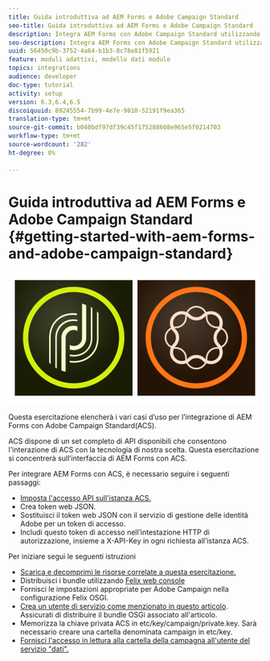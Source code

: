 ```yaml
---
title: Guida introduttiva ad AEM Forms e Adobe Campaign Standard
seo-title: Guida introduttiva ad AEM Forms e Adobe Campaign Standard
description: Integra AEM Forms con Adobe Campaign Standard utilizzando AEM Forms Form Data Model per recuperare le informazioni sul profilo della campagna ACS, ecc.
seo-description: Integra AEM Forms con Adobe Campaign Standard utilizzando AEM Forms Form Data Model per recuperare le informazioni sul profilo della campagna ACS, ecc.
uuid: 56450c9b-3752-4a64-b1b3-8c78e81f5921
feature: moduli adattivi, modello dati modulo
topics: integrations
audience: developer
doc-type: tutorial
activity: setup
version: 6.3,6.4,6.5
discoiquuid: 89245554-7b99-4e7e-9810-52191f9ea365
translation-type: tm+mt
source-git-commit: b040bdf97df39c45f175288608e965e5f0214703
workflow-type: tm+mt
source-wordcount: '282'
ht-degree: 0%

---
```



# Guida introduttiva ad AEM Forms e Adobe Campaign Standard {#getting-started-with-aem-forms-and-adobe-campaign-standard}

![formsandcampaign](assets/helpx-cards-forms.png)

Questa esercitazione elencherà i vari casi d’uso per l’integrazione di AEM Forms con Adobe Campaign Standard(ACS).

ACS dispone di un set completo di API disponibili che consentono l&#39;interazione di ACS con la tecnologia di nostra scelta. Questa esercitazione si concentrerà sull’interfaccia di AEM Forms con ACS.

Per integrare AEM Forms con ACS, è necessario seguire i seguenti passaggi:

* [Imposta l&#39;accesso API sull&#39;istanza ACS.](https://docs.campaign.adobe.com/doc/standard/en/api/ACS_API.html#setting-up-api-access)
* Crea token web JSON.
* Sostituisci il token web JSON con il servizio di gestione delle identità Adobe per un token di accesso.
* Includi questo token di accesso nell’intestazione HTTP di autorizzazione, insieme a X-API-Key in ogni richiesta all’istanza ACS.

Per iniziare segui le seguenti istruzioni

* [Scarica e decomprimi le risorse correlate a questa esercitazione.](assets/aem-forms-and-acs-bundles.zip)
* Distribuisci i bundle utilizzando [Felix web console](http://localhost:4502/system/console/bundles)
* Fornisci le impostazioni appropriate per Adobe Campaign nella configurazione Felix OSGI.
* [Crea un utente di servizio come menzionato in questo articolo](/help/forms/adaptive-forms/service-user-tutorial-develop.md). Assicurati di distribuire il bundle OSGi associato all&#39;articolo.
* Memorizza la chiave privata ACS in etc/key/campaign/private.key. Sarà necessario creare una cartella denominata campaign in etc/key.
* [Fornisci l&#39;accesso in lettura alla cartella della campagna all&#39;utente del servizio &quot;dati&quot;.](http://localhost:4502/useradmin)
